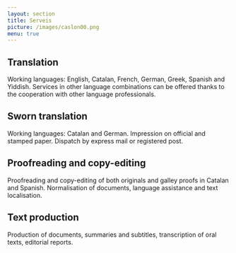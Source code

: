 ```yaml
---
layout: section
title: Serveis
picture: /images/caslon00.png
menu: true
---
```


## Translation
Working languages: English, Catalan, French, German, Greek, Spanish and Yiddish. Services in other language combinations can be offered thanks to the cooperation with other language professionals.

## Sworn translation
Working languages: Catalan and German. Impression on official and stamped paper. Dispatch by express mail or registered post.

## Proofreading and copy-editing
Proofreading and copy-editing of both originals and galley proofs in Catalan and Spanish. Normalisation of documents, language assistance and text localisation.

## Text production
Production of documents, summaries and subtitles, transcription of oral texts, editorial reports.